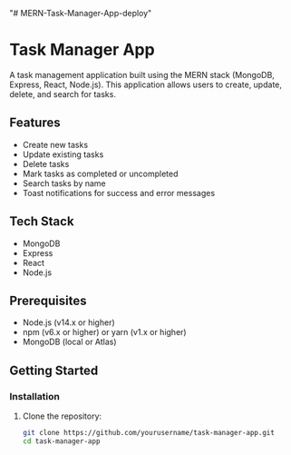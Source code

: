 "# MERN-Task-Manager-App-deploy" 
# Task Manager App

A task management application built using the MERN stack (MongoDB, Express, React, Node.js). This application allows users to create, update, delete, and search for tasks.

## Features

- Create new tasks
- Update existing tasks
- Delete tasks
- Mark tasks as completed or uncompleted
- Search tasks by name
- Toast notifications for success and error messages

## Tech Stack

- MongoDB
- Express
- React
- Node.js

## Prerequisites

- Node.js (v14.x or higher)
- npm (v6.x or higher) or yarn (v1.x or higher)
- MongoDB (local or Atlas)

## Getting Started

### Installation

1. Clone the repository:

   ```bash
   git clone https://github.com/yourusername/task-manager-app.git
   cd task-manager-app
